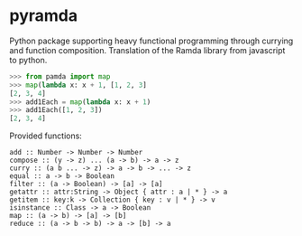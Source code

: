 # pyramda
Python package supporting heavy functional programming through currying and function composition. Translation of the Ramda library from javascript to python.

```python
>>> from pamda import map
>>> map(lambda x: x + 1, [1, 2, 3]
[2, 3, 4]
>>> add1Each = map(lambda x: x + 1)
>>> add1Each([1, 2, 3])
[2, 3, 4]
```

Provided functions:

```
add :: Number -> Number -> Number
compose :: (y -> z) ... (a -> b) -> a -> z
curry :: (a b ... -> z) -> a -> b -> ... -> z
equal :: a -> b -> Boolean
filter :: (a -> Boolean) -> [a] -> [a]
getattr :: attr:String -> Object { attr : a | * } -> a
getitem :: key:k -> Collection { key : v | * } -> v
isinstance :: Class -> a -> Boolean
map :: (a -> b) -> [a] -> [b]
reduce :: (a -> b -> b) -> a -> [b] -> a
```

